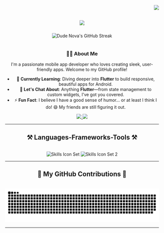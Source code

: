 <img align="right" src="https://visitor-badge.laobi.icu/badge?page_id=salesp07.salesp07" />

<h1 align="center">
    <a href="https://git.io/typing-svg">
        <img src="https://readme-typing-svg.herokuapp.com?font=Montserrat&weight=600&duration=4500&pause=1000&color=00B4D8&center=true&vCenter=true&width=500&height=70&lines=Hello,+World!+%F0%9F%91%8B;I'm+Dude+Nova+Ariyanto;A+Passionate+Flutter+Developer+From+Indonesia;Let's+Collaborate+and+Create+Amazing+Apps!+%F0%9F%91%A8%E2%80%8D%F0%9F%92%BB" />
    </a>
</h1>

<div align="center">
    <img src="https://github-readme-streak-stats.herokuapp.com?user=salesp07&theme=tokyonight&hide_border=true&date_format=M%20j%5B%2C%20Y%5D" alt="Dude Nova's GitHub Streak" />
</div>

<br/>

<div align="center">
    
### 👨‍💻 About Me
I'm a passionate mobile app developer who loves creating sleek, user-friendly apps. Welcome to my GitHub profile!

- 🌱 **Currently Learning**: Diving deeper into **Flutter** to build responsive, beautiful apps for Android.
- 💬 **Let's Chat About**: Anything **Flutter**—from state management to custom widgets, I've got you covered.
- ⚡ **Fun Fact**: I believe I have a good sense of humor... or at least I think I do! 😄 My friends are still figuring it out.

</div>

<div align="center"> 
  <a href="mailto:dudenova723@gmail.com">
    <img src="https://img.shields.io/badge/Email-333333?style=for-the-badge&logo=gmail&logoColor=red" />
  </a>
  <a href="https://www.linkedin.com/in/dudee-nova-ariyanto-57b7b5294/" target="_blank">
    <img src="https://img.shields.io/badge/LinkedIn-0A66C2?style=for-the-badge&logo=linkedin&logoColor=white" />
  </a>
</div>

---

<h2 align="center">⚒️ Languages-Frameworks-Tools ⚒️</h2>
<br/>
<div align="center">
    <img src="https://skillicons.dev/icons?i=react,bootstrap,html,css,vscode,github,figma,tailwind,git,flutter" alt="Skills Icon Set" />
    <img src="https://skillicons.dev/icons?i=python,javascript,firebase,java,mysql,dart" alt="Skills Icon Set 2" />
</div>

---

<div align="center">
  <h2>🐍 My GitHub Contributions 🐍</h2>
  <br>
  <img alt="Snake animation showing contributions" src="https://raw.githubusercontent.com/salesp07/salesp07/output/github-contribution-grid-snake.svg" />
</div>

---

<br/>
